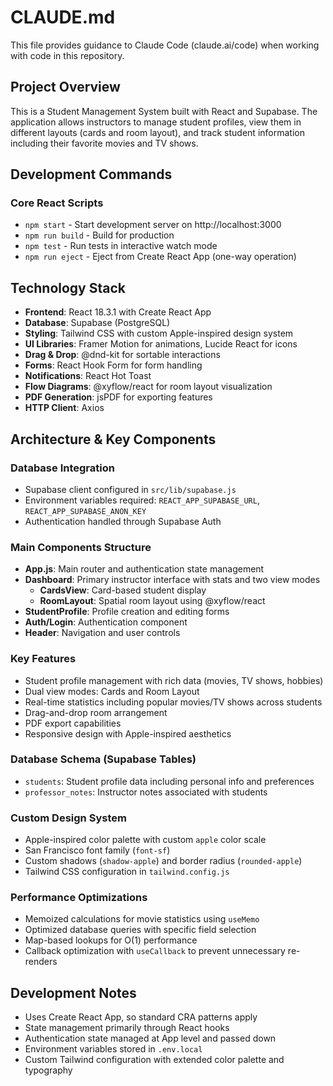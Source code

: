 # CLAUDE.md

This file provides guidance to Claude Code (claude.ai/code) when working with code in this repository.

## Project Overview
This is a Student Management System built with React and Supabase. The application allows instructors to manage student profiles, view them in different layouts (cards and room layout), and track student information including their favorite movies and TV shows.

## Development Commands

### Core React Scripts
- `npm start` - Start development server on http://localhost:3000
- `npm run build` - Build for production
- `npm test` - Run tests in interactive watch mode
- `npm run eject` - Eject from Create React App (one-way operation)

## Technology Stack
- **Frontend**: React 18.3.1 with Create React App
- **Database**: Supabase (PostgreSQL)
- **Styling**: Tailwind CSS with custom Apple-inspired design system
- **UI Libraries**: Framer Motion for animations, Lucide React for icons
- **Drag & Drop**: @dnd-kit for sortable interactions
- **Forms**: React Hook Form for form handling
- **Notifications**: React Hot Toast
- **Flow Diagrams**: @xyflow/react for room layout visualization
- **PDF Generation**: jsPDF for exporting features
- **HTTP Client**: Axios

## Architecture & Key Components

### Database Integration
- Supabase client configured in `src/lib/supabase.js`
- Environment variables required: `REACT_APP_SUPABASE_URL`, `REACT_APP_SUPABASE_ANON_KEY`
- Authentication handled through Supabase Auth

### Main Components Structure
- **App.js**: Main router and authentication state management
- **Dashboard**: Primary instructor interface with stats and two view modes
  - **CardsView**: Card-based student display
  - **RoomLayout**: Spatial room layout using @xyflow/react
- **StudentProfile**: Profile creation and editing forms
- **Auth/Login**: Authentication component
- **Header**: Navigation and user controls

### Key Features
- Student profile management with rich data (movies, TV shows, hobbies)
- Dual view modes: Cards and Room Layout
- Real-time statistics including popular movies/TV shows across students
- Drag-and-drop room arrangement
- PDF export capabilities
- Responsive design with Apple-inspired aesthetics

### Database Schema (Supabase Tables)
- `students`: Student profile data including personal info and preferences
- `professor_notes`: Instructor notes associated with students

### Custom Design System
- Apple-inspired color palette with custom `apple` color scale
- San Francisco font family (`font-sf`)
- Custom shadows (`shadow-apple`) and border radius (`rounded-apple`)
- Tailwind CSS configuration in `tailwind.config.js`

### Performance Optimizations
- Memoized calculations for movie statistics using `useMemo`
- Optimized database queries with specific field selection
- Map-based lookups for O(1) performance
- Callback optimization with `useCallback` to prevent unnecessary re-renders

## Development Notes
- Uses Create React App, so standard CRA patterns apply
- State management primarily through React hooks
- Authentication state managed at App level and passed down
- Environment variables stored in `.env.local`
- Custom Tailwind configuration with extended color palette and typography